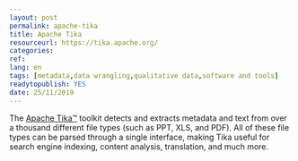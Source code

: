 ```yaml
---
layout: post 
permalink: apache-tika
title: Apache Tika
resourceurl: https://tika.apache.org/
categories: 
ref: 
lang: en
tags: [metadata,data wrangling,qualitative data,software and tools]
readytopublish: YES
date: 25/11/2019
---
```

The [Apache Tika™](https://tika.apache.org/) toolkit detects and extracts metadata and text from over a thousand different file types (such as PPT, XLS, and PDF). All of these file types can be parsed through a single interface, making Tika useful for search engine indexing, content analysis, translation, and much more.
